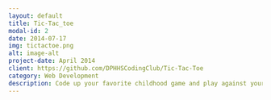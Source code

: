 ```yaml
---
layout: default
title: Tic-Tac_toe
modal-id: 2
date: 2014-07-17
img: tictactoe.png
alt: image-alt
project-date: April 2014
client: https://github.com/DPHHSCodingClub/Tic-Tac-Toe
category: Web Development
description: Code up your favorite childhood game and play against your friends!
---
```

